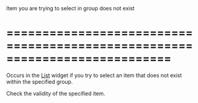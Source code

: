 <!--**
/*-------------------------------------------
    Auto-generated file. Do not modify.
-------------------------------------------

**-->
<!--d-->Item you are trying to select in group does not exist<!--/d-->
===========================================================================
===========================================================================

<!--shortDescription-->
Occurs in the [List](/Documentation/ApiReference/UI_Widgets/dxList/) widget if you try to select an item that does not exist within the specified group.
<!--/shortDescription-->

<!--fullDescription-->
Check the validity of the specified item.
<!--/fullDescription-->